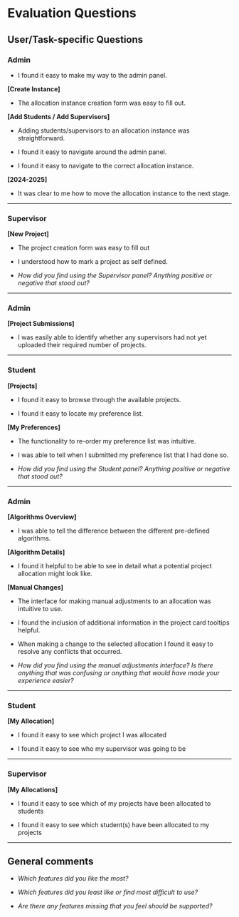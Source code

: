 # Evaluation Questions

## User/Task-specific Questions

### Admin

- I found it easy to make my way to the admin panel.

**[Create Instance]**

- The allocation instance creation form was easy to fill out.

**[Add Students / Add Supervisors]**

- Adding students/supervisors to an allocation instance was straightforward.

- I found it easy to navigate around the admin panel.

- I found it easy to navigate to the correct allocation instance.

**[2024-2025]**

- It was clear to me how to move the allocation instance to the next stage.

---

### Supervisor

**[New Project]**

- The project creation form was easy to fill out

- I understood how to mark a project as self defined.

- _How did you find using the Supervisor panel? Anything positive or negative that stood out?_

---

### Admin

**[Project Submissions]**

- I was easily able to identify whether any supervisors had not yet uploaded their required number of projects.

---

### Student

**[Projects]**

- I found it easy to browse through the available projects.

- I found it easy to locate my preference list.

**[My Preferences]**

- The functionality to re-order my preference list was intuitive.

- I was able to tell when I submitted my preference list that I had done so.

- _How did you find using the Student panel? Anything positive or negative that stood out?_

---

### Admin

**[Algorithms Overview]**

- I was able to tell the difference between the different pre-defined algorithms.

**[Algorithm Details]**

- I found it helpful to be able to see in detail what a potential project allocation might look like.

**[Manual Changes]**

- The interface for making manual adjustments to an allocation was intuitive to use.

- I found the inclusion of additional information in the project card tooltips helpful.

- When making a change to the selected allocation I found it easy to resolve any conflicts that occurred.

- _How did you find using the manual adjustments interface? Is there anything that was confusing or anything that would have made your experience easier?_

---

### Student

**[My Allocation]**

- I found it easy to see which project I was allocated

- I found it easy to see who my supervisor was going to be

---

### Supervisor

**[My Allocations]**

- I found it easy to see which of my projects have been allocated to students

- I found it easy to see which student(s) have been allocated to my projects

---

## General comments

- _Which features did you like the most?_

- _Which features did you least like or find most difficult to use?_

- _Are there any features missing that you feel should be supported?_
